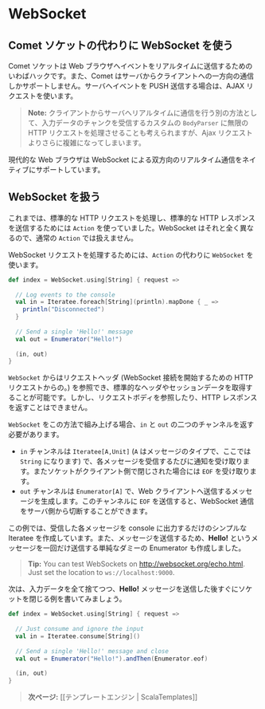 <!-- translated -->
<!--
# WebSockets
-->
# WebSocket

<!--
## Using WebSockets instead of Comet sockets
-->
## Comet ソケットの代わりに WebSocket を使う

<!--
A Comet socket is a kind of hack for sending live events to the web browser. Also, it only supports one-way communication from the server to the client. To push events to the server, the web browser has to send Ajax requests.
-->
Comet ソケットは Web ブラウザへイベントをリアルタイムに送信するためのいわばハックです。また、Comet はサーバからクライアントへの一方向の通信しかサポートしません。サーバへイベントを PUSH 送信する場合は、AJAX リクエストを使います。

<!--
> **Note:** It is also possible to achieve the same kind of live communication the other way around by using an infinite HTTP request handled by a custom `BodyParser` that receives chunks of input data, but that is far more complicated.
-->
> **Note:** クライアントからサーバへリアルタイムに通信を行う別の方法として、入力データのチャンクを受信するカスタムの `BodyParser` に無限の HTTP リクエストを処理させることも考えられますが、Ajax リクエストよりさらに複雑になってしまいます。

<!--
Modern web browsers natively support two-way live communication via WebSockets.
-->
現代的な Web ブラウザは WebSocket による双方向のリアルタイム通信をネイティブにサポートしています。

<!--
>WebSocket is a web technology that provides bi-directional, full-duplex communication channels, over a single Transmission Control Protocol (TCP) socket. The WebSocket API is being standardized by the W3C, and the WebSocket protocol has been standardized by the IETF as RFC 6455.
>
>WebSocket is designed to be implemented in web browsers and web servers, but it can be used by any client or server application. Because ordinary TCP connections to port numbers other than 80 are frequently blocked by administrators outside of home environments, it can be used as a way to circumvent these restrictions and provide similar functionality with some additional protocol overhead while multiplexing several WebSocket services over a single TCP port.
>
>WebSocket is also useful for web applications that require real-time bi-directional communication. Before the implementation of WebSocket, such bi-directional communication was only possible using Comet channels; however, Comet is not trivial to implement reliably, and due to the TCP handshaking and HTTP header overhead, it may be inefficient for small messages. The WebSocket protocol aims to solve these problems without compromising the web’s security assumptions.
>
> <http://en.wikipedia.org/wiki/WebSocket>

<!--
## Handling WebSockets
-->
## WebSocket を扱う

<!--
Until now, we were using `Action` instances to handle standard HTTP requests and send back standard HTTP responses. WebSockets are a totally different beast and can’t be handled via standard `Action`.
-->
これまでは、標準的な HTTP リクエストを処理し、標準的な HTTP レスポンスを送信するためには `Action` を使っていました。WebSocket はそれと全く異なるので、通常の `Action` では扱えません。

<!--
To handle a WebSocket request, use a `WebSocket` instead of an `Action`:
-->
WebSocket リクエストを処理するためには、`Action` の代わりに `WebSocket` を使います。

```scala
def index = WebSocket.using[String] { request => 
  
  // Log events to the console
  val in = Iteratee.foreach[String](println).mapDone { _ =>
    println("Disconnected")
  }
  
  // Send a single 'Hello!' message
  val out = Enumerator("Hello!")
  
  (in, out)
}
```

<!--
A `WebSocket` has access to the request headers (from the HTTP request that initiates the WebSocket connection), allowing you to retrieve standard headers and session data. However, it doesn’t have access to a request body, nor to the HTTP response.
-->
`WebSocket` からはリクエストヘッダ (WebSocket 接続を開始するための HTTP リクエストからの。) を参照でき、標準的なヘッダやセッションデータを取得することが可能です。しかし、リクエストボディを参照したり、HTTP レスポンスを返すことはできません。

<!--
When constructing a `WebSocket` this way, we must return both `in` and `out` channels.
-->
`WebSocket` をこの方法で組み上げる場合、`in` と `out` の二つのチャンネルを返す必要があります。

<!--
- The `in` channel is an `Iteratee[A,Unit]` (where `A` is the message type - here we are using `String`) that will be notified for each message, and will receive `EOF` when the socket is closed on the client side.
- The `out` channel is en `Enumerator[A]` that will generate the messages to be sent to the Web client. It can close the connection on the server side by sending `EOF`.
-->
- `in` チャンネルは `Iteratee[A,Unit]` (`A` はメッセージのタイプで、ここでは `String` になります) で、各メッセージを受信するたびに通知を受け取ります。またソケットがクライアント側で閉じされた場合には `EOF` を受け取ります。
- `out` チャンネルは `Enumerator[A]` で、Web クライアントへ送信するメッセージを生成します。このチャンネルに `EOF` を送信すると、WebSocket 通信をサーバ側から切断することができます。

<!--
It this example we are creating a simple iteratee that prints each message to console. To send messages, we create a simple dummy enumerator that will send a single **Hello!** message.
-->
この例では、受信した各メッセージを console に出力するだけのシンプルな Iteratee を作成しています。また、メッセージを送信するため、**Hello!** というメッセージを一回だけ送信する単純なダミーの Enumerator も作成しました。

> **Tip:** You can test WebSockets on <http://websocket.org/echo.html>. Just set the location to `ws://localhost:9000`.

<!--
Let’s write another example that discards the input data and closes the socket just after sending the **Hello!** message:
-->
次は、入力データを全て捨てつつ、**Hello!** メッセージを送信した後すぐにソケットを閉じる例を書いてみましょう。

```scala
def index = WebSocket.using[String] { request => 
  
  // Just consume and ignore the input
  val in = Iteratee.consume[String]()
  
  // Send a single 'Hello!' message and close
  val out = Enumerator("Hello!").andThen(Enumerator.eof)
  
  (in, out)
}
```

<!--
> **Next:** [[The template engine | ScalaTemplates]]
-->
> **次ページ:** [[テンプレートエンジン | ScalaTemplates]]
